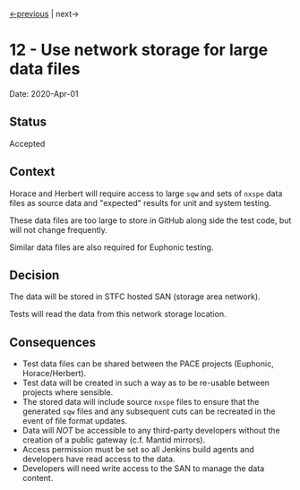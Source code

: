 [<-previous](0011-version-project-with-cmake.md) | next->

# 12 - Use network storage for large data files

Date: 2020-Apr-01

## Status

Accepted

## Context

Horace and Herbert will require access to large `sqw` and sets of `nxspe` data files as source data and "expected" results for unit and system testing.

These data files are too large to store in GitHub along side the test code, but will not change frequently.

Similar data files are also required for Euphonic testing.

## Decision

The data will be stored in STFC hosted SAN (storage area network).

Tests will read the data from this network storage location.

## Consequences

- Test data files can be shared between the PACE projects (Euphonic, Horace/Herbert).
- Test data will be created in such a way as to be re-usable between projects where sensible.
- The stored data will include source `nxspe` files to ensure that the generated `sqw` files and any subsequent cuts can be recreated in the event of file format updates.
- Data will *NOT* be accessible to any third-party developers without the creation of a public gateway (c.f. Mantid mirrors).
- Access permission must be set so all Jenkins build agents and developers have read access to the data.
- Developers will need write access to the SAN to manage the data content.
